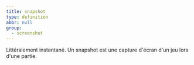 ```yaml
---
title: snapshot
type: definition
abbr: null
group:
  - screenshot
---
```

Littéralement instantané. Un snapshot est une capture d'écran d'un jeu lors d'une partie.
